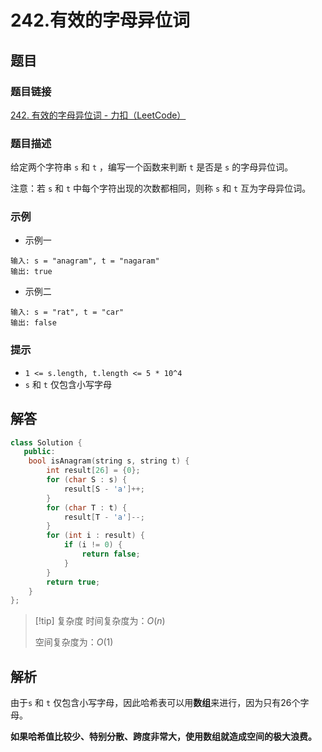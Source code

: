 # 242.有效的字母异位词
## 题目

### 题目链接
[242. 有效的字母异位词 - 力扣（LeetCode）](https://leetcode.cn/problems/valid-anagram/submissions/548664922/)

### 题目描述
给定两个字符串 `s` 和 `t` ，编写一个函数来判断 `t` 是否是 `s` 的字母异位词。

注意：若 `s` 和 `t` 中每个字符出现的次数都相同，则称 `s` 和 `t` 互为字母异位词。

### 示例
- 示例一
```text
输入: s = "anagram", t = "nagaram"
输出: true
```
- 示例二
```text
输入: s = "rat", t = "car"
输出: false
```

### 提示
- `1 <= s.length, t.length <= 5 * 10^4`
- `s` 和 `t` 仅包含小写字母
## 解答

```Cpp
class Solution {
   public:
    bool isAnagram(string s, string t) {
        int result[26] = {0};
        for (char S : s) {
            result[S - 'a']++;
        }
        for (char T : t) {
            result[T - 'a']--;
        }
        for (int i : result) {
            if (i != 0) {
                return false;
            }
        }
        return true;
    }
};
```

>[!tip] 复杂度
>时间复杂度为：$O(n)$
>
>空间复杂度为：$O(1)$


## 解析

由于`s` 和 `t` 仅包含小写字母，因此哈希表可以用**数组**来进行，因为只有26个字母。

**如果哈希值比较少、特别分散、跨度非常大，使用数组就造成空间的极大浪费。**